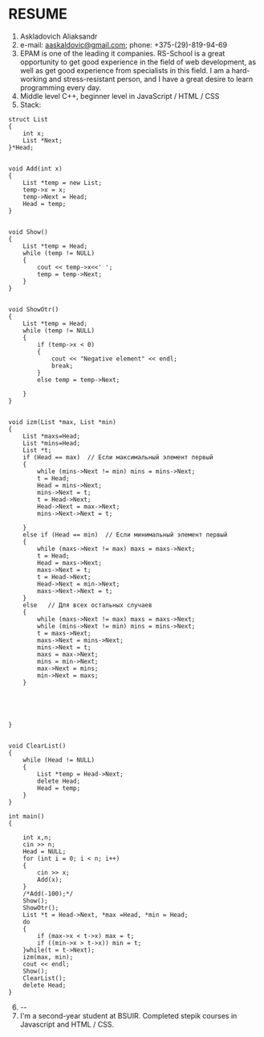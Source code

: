 # RESUME

  
  

1. Askladovich Aliaksandr
2. e-mail: aaskaldovic@gmail.com; phone: +375-(29)-819-94-69
3. EPAM is one of the leading it companies. RS-School is a great opportunity to get good experience in the field of web development, as well as get good experience from specialists in this field. I am a hard-working and stress-resistant person, and I have a great desire to learn programming every day.
4. Middle level C++, beginner level in JavaScript / HTML / CSS
5. Stack:
```
struct List
{
	int x;                                              
	List *Next;
}*Head;


void Add(int x)
{
	List *temp = new List;                             
	temp->x = x;                                        
	temp->Next = Head;                         
	Head = temp;                               
}


void Show()                                
{
	List *temp = Head;                          
	while (temp != NULL)                                
	{
		cout << temp->x<<' ';
		temp = temp->Next;                             
	}
}


void ShowOtr()
{
	List *temp = Head;
	while (temp != NULL)
	{
		if (temp->x < 0)
		{
			cout << "Negative element" << endl; 
			break;
		}
		else temp = temp->Next;
		
	}
}


void izm(List *max, List *min)
{
	List *maxs=Head;
	List *mins=Head;
	List *t;
	if (Head == max)  // Если максимальный элемент первый
	{
		while (mins->Next != min) mins = mins->Next;
		t = Head;
		Head = mins->Next;
		mins->Next = t;
		t = Head->Next;
		Head->Next = max->Next;
		mins->Next->Next = t;

	}
	else if (Head == min)  // Если минимальный элемент первый 
	{
		while (maxs->Next != max) maxs = maxs->Next;
		t = Head;
		Head = maxs->Next;
		maxs->Next = t;
		t = Head->Next;
		Head->Next = min->Next;
		maxs->Next->Next = t;
	}
	else   // Для всех остальных случаев
	{
		while (maxs->Next != max) maxs = maxs->Next;
		while (mins->Next != min) mins = mins->Next;
		t = maxs->Next;
		maxs->Next = mins->Next;
		mins->Next = t;
		maxs = max->Next;
		mins = min->Next;
		max->Next = mins;
		min->Next = maxs;
	}
	
	
	
	
	
}


void ClearList()
{
	while (Head != NULL)                        
	{
		List *temp = Head->Next;                    
		delete Head;                                
		Head = temp;                                
	}
}

int main()
{
	
	int x,n;
	cin >> n;
	Head = NULL; 
	for (int i = 0; i < n; i++)
	{
		cin >> x;
		Add(x); 
	}
	/*Add(-100);*/
	Show(); 
	ShowOtr();
	List *t = Head->Next, *max =Head, *min = Head;
	do
	{
		if (max->x < t->x) max = t;
		if ((min->x > t->x)) min = t;
	}while(t = t->Next);
	izm(max, min);
	cout << endl;
	Show();
	ClearList(); 
	delete Head;
}
```
6. --
7. I'm a second-year student at BSUIR. Completed stepik courses in Javascript and HTML / CSS.